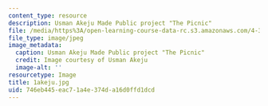 ```yaml
---
content_type: resource
description: Usman Akeju Made Public project "The Picnic"
file: /media/https%3A/open-learning-course-data-rc.s3.amazonaws.com/4-301-introduction-to-the-visual-arts-spring-2007/746eb445eac71a4e374da16d0ffd1dcd_1akeju.jpg
file_type: image/jpeg
image_metadata:
  caption: Usman Akeju Made Public project "The Picnic"
  credit: Image courtesy of Usman Akeju
  image-alt: ''
resourcetype: Image
title: 1akeju.jpg
uid: 746eb445-eac7-1a4e-374d-a16d0ffd1dcd
---
```

